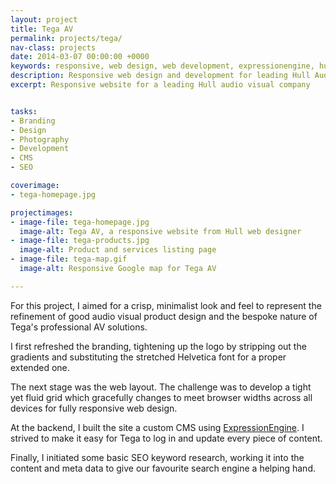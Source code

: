 ```yaml
---
layout: project
title: Tega AV
permalink: projects/tega/
nav-class: projects
date: 2014-03-07 00:00:00 +0000
keywords: responsive, web design, web development, expressionengine, hull
description: Responsive web design and development for leading Hull Audio Visual company.
excerpt: Responsive website for a leading Hull audio visual company


tasks:
- Branding
- Design
- Photography
- Development
- CMS
- SEO

coverimage:
- tega-homepage.jpg

projectimages:
- image-file: tega-homepage.jpg
  image-alt: Tega AV, a responsive website from Hull web designer
- image-file: tega-products.jpg
  image-alt: Product and services listing page
- image-file: tega-map.gif
  image-alt: Responsive Google map for Tega AV

---
```


For this project, I aimed for a crisp, minimalist look and feel to represent the refinement of good audio visual product design and the bespoke nature of Tega's professional AV solutions.

I first refreshed the branding, tightening up the logo by stripping out the gradients and substituting the stretched Helvetica font for a proper extended one.

The next stage was the web layout. The challenge was to develop a tight yet fluid grid which gracefully changes to meet browser widths across all devices for fully responsive web design.

At the backend, I built the site a custom CMS using [ExpressionEngine](https://ellislab.com/expressionengine). I strived to make it easy for Tega to log in and update every piece of content.

Finally, I initiated some basic SEO keyword research, working it into the content and meta data to give our favourite search engine a helping hand.
